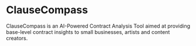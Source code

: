 # ClauseCompass
ClauseCompass is an AI-Powered Contract Analysis Tool aimed at providing base-level contract insights to small businesses, artists and content creators.
